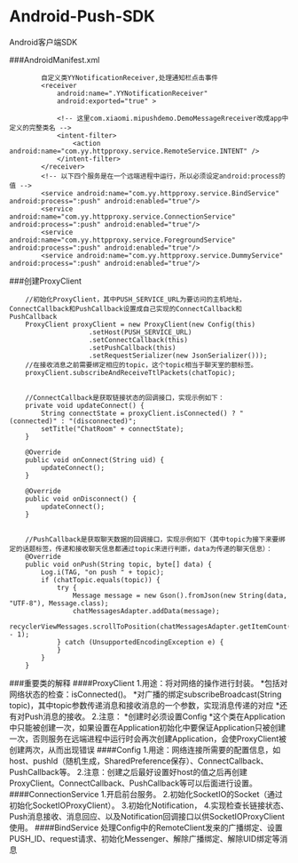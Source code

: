 Android-Push-SDK
=========
Android客户端SDK

###AndroidManifest.xml

```
        自定义类YYNotificationReceiver,处理通知栏点击事件
        <receiver
            android:name=".YYNotificationReceiver"
            android:exported="true" >

            <!-- 这里com.xiaomi.mipushdemo.DemoMessageRreceiver改成app中定义的完整类名 -->
            <intent-filter>
                <action android:name="com.yy.httpproxy.service.RemoteService.INTENT" />
            </intent-filter>
        </receiver>
        <!-- 以下四个服务是在一个远端进程中运行，所以必须设定android:process的值 -->
        <service android:name="com.yy.httpproxy.service.BindService" android:process=":push" android:enabled="true"/>
        <service android:name="com.yy.httpproxy.service.ConnectionService" android:process=":push" android:enabled="true"/>
        <service android:name="com.yy.httpproxy.service.ForegroundService" android:process=":push" android:enabled="true"/>
        <service android:name="com.yy.httpproxy.service.DummyService" android:process=":push" android:enabled="true"/>

```     
###创建ProxyClient
```
    //初始化ProxyClient，其中PUSH_SERVICE_URL为要访问的主机地址，ConnectCallback和PushCallback设置成自己实现的ConnectCallback和PushCallback
    ProxyClient proxyClient = new ProxyClient(new Config(this)
                    .setHost(PUSH_SERVICE_URL)
                    .setConnectCallback(this)
                    .setPushCallback(this)
                    .setRequestSerializer(new JsonSerializer()));
    //在接收消息之前需要绑定相应的topic，这个topic相当于聊天室的额标签。
    proxyClient.subscribeAndReceiveTtlPackets(chatTopic);


    //ConnectCallback是获取链接状态的回调接口，实现示例如下：
    private void updateConnect() {
        String connectState = proxyClient.isConnected() ? "(connected)" : "(disconnected)";
        setTitle("ChatRoom" + connectState);
    }

    @Override
    public void onConnect(String uid) {
        updateConnect();
    }

    @Override
    public void onDisconnect() {
        updateConnect();
    }


    //PushCallback是获取聊天数据的回调接口，实现示例如下（其中topic为接下来要绑定的话题标签，传递和接收聊天信息都通过topic来进行判断，data为传递的聊天信息）：
    @Override
    public void onPush(String topic, byte[] data) {
        Log.i(TAG, "on push " + topic);
        if (chatTopic.equals(topic)) {
            try {
                Message message = new Gson().fromJson(new String(data, "UTF-8"), Message.class);
                chatMessagesAdapter.addData(message);
                recyclerViewMessages.scrollToPosition(chatMessagesAdapter.getItemCount() - 1);
            } catch (UnsupportedEncodingException e) {
            }
        }
    }

```
###重要类的解释
####ProxyClient
 1.用途：将对网络的操作进行封装。
    *包括对网络状态的检查：isConnected()。
    *对广播的绑定subscribeBroadcast(String topic)，其中topic参数传递消息和接收消息的一个参数，实现消息传递的对应
    *还有对Push消息的接收。
 2.注意：
    *创建时必须设置Config
    *这个类在Application中只能被创建一次，如果设置在Application初始化中要保证Application只被创建一次，否则服务在远端进程中运行时会再次创建Application，会使ProxyClient被创建两次，从而出现错误
####Config
 1.用途：网络连接所需要的配置信息，如host、pushId（随机生成，SharedPreference保存）、ConnectCallback、PushCallback等。
 2.注意：创建之后最好设置好host的值之后再创建ProxyClient。ConnectCallback、PushCallback等可以后面进行设置。
####ConnectionService
 1.开启前台服务。
 2.初始化SocketIO的Socket（通过初始化SocketIOProxyClient）。
 3.初始化Notification，
 4.实现检查长链接状态、Push消息接收、消息回应、以及Notification回调接口以供SocketIOProxyClient使用。
####BindService
 处理Config中的RemoteClient发来的广播绑定、设置PUSH_ID、request请求、初始化Messenger、解除广播绑定、解除UID绑定等消息